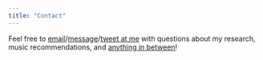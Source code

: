 ```yaml
---
title: "Contact"
---
```


Feel free to [email](mailto:sachin.r.pendse@gatech.edu)/[message](https://m.me/sachin.pendse)/[tweet at me](https://twitter.com/SachinPendse) with questions about my research, music recommendations, and [anything in between](https://open.spotify.com/track/2TKso10B9HcIWy7HR1oP2g?si=Pv-HBFJfRw-DPS-s8Uw7eg)!